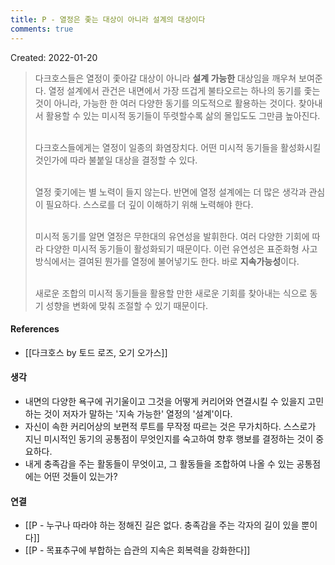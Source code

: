 ```yaml
---
title: P - 열정은 좇는 대상이 아니라 설계의 대상이다
comments: true
---
```


Created: 2022-01-20

>다크호스들은 열정이 좇아갈 대상이 아니라 **설계 가능한** 대상임을 깨우쳐 보여준다. 열정 설계에서 관건은 내면에서 가장 뜨겁게 불타오르는 하나의 동기를 좇는 것이 아니라, 가능한 한 여러 다양한 동기를 의도적으로 활용하는 것이다. 찾아내서 활용할 수 있는 미시적 동기들이 뚜렷할수록 삶의 몰입도도 그만큼 높아진다. 
><br><br>
>
>다크호스들에게는 열정이 일종의 화염장치다. 어떤 미시적 동기들을 활성화시킬 것인가에 따라 불붙일 대상을 결정할 수 있다. <br><br>
>
>
>열정 좇기에는 별 노력이 들지 않는다. 반면에 열정 설계에는 더 많은 생각과 관심이 필요하다. 스스로를 더 깊이 이해하기 위해 노력해야 한다. <br><br>
>
>
>미시적 동기를 알면 열정은 무한대의 유연성을 발휘한다. 여러 다양한 기회에 따라 다양한 미시적 동기들이 활성화되기 때문이다. 이런 유연성은 표준화형 사고방식에서는 결여된 뭔가를 열정에 불어넣기도 한다. 바로 **지속가능성**이다.<br><br>
>
>
>새로운 조합의 미시적 동기들을 활용할 만한 새로운 기회를 찾아내는 식으로 동기 성향을 변화에 맞춰 조절할 수 있기 때문이다.

#### References
- [[다크호스 by 토드 로즈, 오기 오가스]]

#### 생각
- 내면의 다양한 욕구에 귀기울이고 그것을 어떻게 커리어와 연결시킬 수 있을지 고민하는 것이 저자가 말하는 '지속 가능한' 열정의 '설계'이다.
- 자신이 속한 커리어상의 보편적 루트를 무작정 따르는 것은 무가치하다. 스스로가 지닌 미시적인 동기의 공통점이 무엇인지를 숙고하여 향후 행보를 결정하는 것이 중요하다. 
- 내게 충족감을 주는 활동들이 무엇이고, 그 활동들을 조합하여 나올 수 있는 공통점에는 어떤 것들이 있는가? 

#### 연결
- [[P - 누구나 따라야 하는 정해진 길은 없다. 충족감을 주는 각자의 길이 있을 뿐이다]]
- [[P - 목표추구에 부합하는 습관의 지속은 회복력을 강화한다]]

